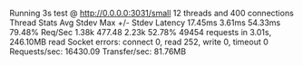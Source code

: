 Running 3s test @ http://0.0.0.0:3031/small
  12 threads and 400 connections
  Thread Stats   Avg      Stdev     Max   +/- Stdev
    Latency    17.45ms    3.61ms  54.33ms   79.48%
    Req/Sec     1.38k   477.48     2.23k    52.78%
  49454 requests in 3.01s, 246.10MB read
  Socket errors: connect 0, read 252, write 0, timeout 0
Requests/sec:  16430.09
Transfer/sec:     81.76MB
